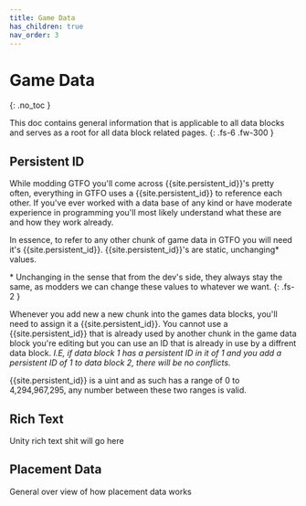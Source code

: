 ```yaml
---
title: Game Data
has_children: true
nav_order: 3
---
```



# Game Data
{: .no_toc }

This doc contains general information that is applicable to all data blocks and serves as a root for all data block related pages.
{: .fs-6 .fw-300 }

## Persistent ID
While modding GTFO you'll come across {{site.persistent_id}}'s pretty often, everything in GTFO uses a {{site.persistent_id}} to reference each other. If you've ever worked with a data base of any kind or have moderate experience in programming you'll most likely understand what these are and how they work already. 

In essence, to refer to any other chunk of game data in GTFO you will need it's {{site.persistent_id}}. {{site.persistent_id}}'s are static, unchanging* values.

\* Unchanging in the sense that from the dev's side, they always stay the same, as modders we can change these values to whatever we want. 
{: .fs-2 }

Whenever you add new a new chunk into the games data blocks, you'll need to assign it a {{site.persistent_id}}. You cannot use a {{site.persistent_id}} that is already used by another chunk in the game data block you're editing but you can use an ID that is already in use by a diffrent data block. 
*I.E, if data block 1 has a persistent ID in it of 1 and you add a persistent ID of 1 to data block 2, there will be no conflicts.*

{{site.persistent_id}} is a uint and as such has a range of 0 to 4,294,967,295, any number between these two ranges is valid.


## Rich Text
Unity rich text shit will go here

## Placement Data
General over view of how placement data works
